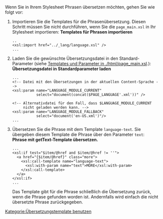 
Wenn Sie in Ihrem Stylesheet Phrasen übersetzen möchten, gehen Sie wie folgt vor:

1.  Importieren Sie die Templates für die Phrasenübersetzung. Diesen Schritt müssen Sie nicht durchführen, wenn Sie die `page_main.xsl` in Ihr Stylesheet importieren: **Templates für Phrasen importieren**
    ~~~~ {.xml}
    ..
    <xsl:import href="../_lang/language.xsl" />
    ...
    ~~~~

2.  Laden Sie die gewünschte Übersetzungsdatei in den Standard-Parameter (siehe [Templates und Parameter in ./html/page_main.xsl](/Templates_und_Parameter_in_./html/page_main.xsl.md).): **Übersetzungsdatei in Standardparameter laden**
    ~~~~ {.xml}
    ...
    <!-- Datei mit den Übersetzungen in der aktuellen Content-Sprache -->
    <xsl:param name="LANGUAGE_MODULE_CURRENT"
               select="document(concat($PAGE_LANGUAGE'.xml'))" />

    <!-- Alternativdatei für den Fall, dass $LANGUAGE_MODULE_CURRENT
         nicht geladen werden kann. -->
    <xsl:param name="LANGUAGE_MODULE_FALLBACK"
               select="document('en-US.xml')"/>
    ...
    ~~~~

3.  Übersetzen Sie die Phrase mit dem Template `language-text`. Sie übergeben diesem Template die Phrase über den Parameter `text`: **Phrase mit getText-Template übersetzen.**
    ~~~~ {.xml}
    ...
    <xsl:if test="$item/@href and $item/@href != ''">
      <a href="{$item/@href}" class="more">
        <xsl:call-template name="language-text">
          <xsl:with-param name="text">MORE</xsl:with-param>
        </xsl:call-template>
      </a>
    </xsl:if>
    ...
    ~~~~

    Das Template gibt für die Phrase schließlich die Übersetzung zurück, wenn die Phrase gefunden worden ist. Andernfalls wird einfach die nicht übersetzte Phrase zurückgegeben.

[Kategorie:Übersetzungstemplate benutzen](export_de/Kategorie:Übersetzungstemplate_benutzen.md)